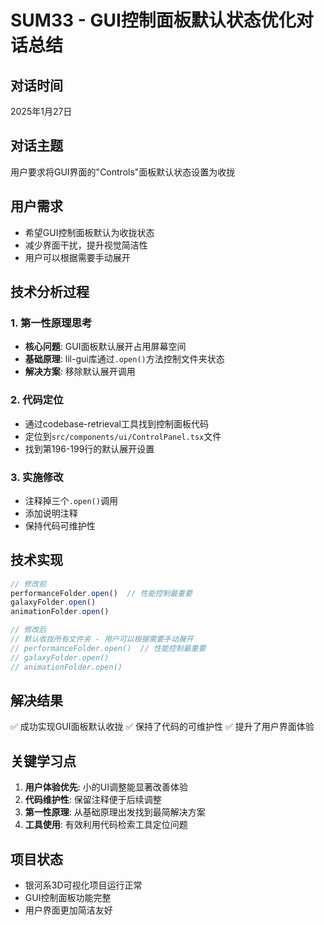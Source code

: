 # SUM33 - GUI控制面板默认状态优化对话总结

## 对话时间
2025年1月27日

## 对话主题
用户要求将GUI界面的"Controls"面板默认状态设置为收拢

## 用户需求
- 希望GUI控制面板默认为收拢状态
- 减少界面干扰，提升视觉简洁性
- 用户可以根据需要手动展开

## 技术分析过程

### 1. 第一性原理思考
- **核心问题**: GUI面板默认展开占用屏幕空间
- **基础原理**: lil-gui库通过`.open()`方法控制文件夹状态
- **解决方案**: 移除默认展开调用

### 2. 代码定位
- 通过codebase-retrieval工具找到控制面板代码
- 定位到`src/components/ui/ControlPanel.tsx`文件
- 找到第196-199行的默认展开设置

### 3. 实施修改
- 注释掉三个`.open()`调用
- 添加说明注释
- 保持代码可维护性

## 技术实现
```typescript
// 修改前
performanceFolder.open()  // 性能控制最重要
galaxyFolder.open()
animationFolder.open()

// 修改后
// 默认收拢所有文件夹 - 用户可以根据需要手动展开
// performanceFolder.open()  // 性能控制最重要
// galaxyFolder.open()
// animationFolder.open()
```

## 解决结果
✅ 成功实现GUI面板默认收拢
✅ 保持了代码的可维护性
✅ 提升了用户界面体验

## 关键学习点
1. **用户体验优先**: 小的UI调整能显著改善体验
2. **代码维护性**: 保留注释便于后续调整
3. **第一性原理**: 从基础原理出发找到最简解决方案
4. **工具使用**: 有效利用代码检索工具定位问题

## 项目状态
- 银河系3D可视化项目运行正常
- GUI控制面板功能完整
- 用户界面更加简洁友好
